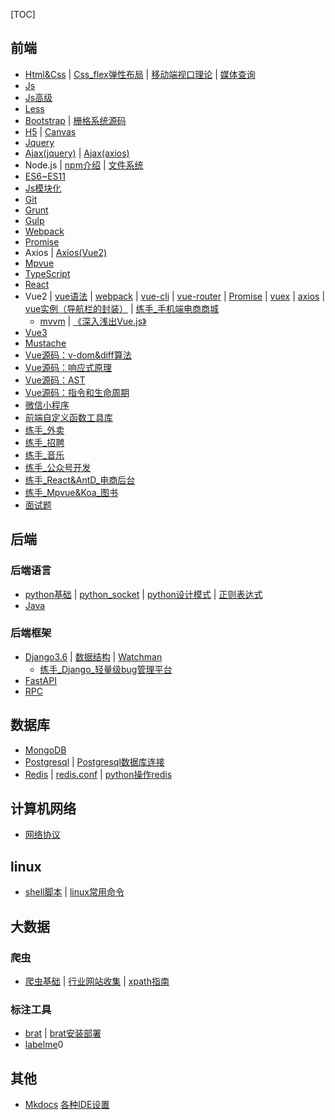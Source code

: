 [TOC]
## 前端
- [Html&Css](https://gitee.com/mindcons/code_total/blob/master/md_doc/html&css基础.md)  |  [Css_flex弹性布局](https://gitee.com/mindcons/code_total/blob/master/md_doc/css_弹性布局.md)  |  [移动端视口理论](https://gitee.com/mindcons/code_total/blob/master/md_doc/移动端视口理论.md)  |  [媒体查询](https://gitee.com/mindcons/code_total/blob/master/md_doc/媒体查询.md)
- [Js]()
- [Js高级]()
- [Less](https://gitee.com/mindcons/code_total/blob/master/md_doc/less基础.md)
- [Bootstrap](https://gitee.com/mindcons/code_total/blob/master/md_doc/Bootstrap.md)  |  [栅格系统源码](https://gitee.com/mindcons/code_total/tree/master/%E5%89%8D%E7%AB%AF/bootstrap/%E6%A0%85%E6%A0%BC%E7%B3%BB%E7%BB%9F%E6%BA%90%E7%A0%81)
- [H5](https://gitee.com/mindcons/code_total/blob/master/md_doc/h5.md)  |  [Canvas](https://gitee.com/mindcons/code_total/blob/master/md_doc/h5_02.md)
- [Jquery](https://gitee.com/mindcons/code_total/blob/master/md_doc/Jquery.md)
- [Ajax(jquery)](https://gitee.com/mindcons/code_total/blob/master/md_doc/ajax(jquery).md)  |  [Ajax(axios)]()
- Node.js  |  [npm介绍](https://gitee.com/mindcons/code_total/blob/master/md_doc/Node.js_npm介绍.md)  |  [文件系统](https://gitee.com/mindcons/code_total/blob/master/md_doc/Node.js_文件系统.md)
- [ES6~ES11](https://gitee.com/mindcons/code_total/blob/master/md_doc/ES6~ES11.md)
- [Js模块化]()
- [Git]()
- [Grunt]()
- [Gulp]()
- [Webpack]()
- [Promise]()
- Axios  |  [Axios(Vue2)](https://gitee.com/mindcons/code_total/blob/master/md_doc/vue2_axios.md)
- [Mpvue]()
- [TypeScript]()
- [React]()
- Vue2  |  [vue语法](https://gitee.com/mindcons/code_total/blob/master/md_doc/vue2_Vue语法.md)  |  [webpack](https://gitee.com/mindcons/code_total/blob/master/md_doc/vue2_webpack.md)  |  [vue-cli](https://gitee.com/mindcons/code_total/blob/master/md_doc/vue2_vue-cli.md)  |  [vue-router](https://gitee.com/mindcons/code_total/blob/master/md_doc/vue2_vue-router.md)  |  [Promise](https://gitee.com/mindcons/code_total/blob/master/md_doc/vue2_Promise.md)  |  [vuex](https://gitee.com/mindcons/code_total/blob/master/md_doc/vue2_vuex.md)  |  [axios](https://gitee.com/mindcons/code_total/blob/master/md_doc/vue2_axios.md)  |  [vue实例（导航栏的封装）](https://gitee.com/mindcons/code_total/blob/master/md_doc/vue实例（导航栏的封装）.md)  |  [练手_手机端电商商城](https://gitee.com/mindcons/code_total/blob/master/md_doc/练手_手机端电商商城.md)
  - [mvvm](https://gitee.com/mindcons/code_total/blob/master/md_doc/vue_mvvm.md)  |  [《深入浅出Vue.js》](https://gitee.com/mindcons/code_total/blob/master/md_doc/深入浅出vue.js.md)
- [Vue3](https://gitee.com/mindcons/code_total/blob/master/md_doc/vue3.md)
- [Mustache]()
- [Vue源码：v-dom&diff算法]()
- [Vue源码：响应式原理]()
- [Vue源码：AST]()
- [Vue源码：指令和生命周期]()
- [微信小程序](https://gitee.com/mindcons/code_total/blob/master/md_doc/微信小程序.md)
- [前端自定义函数工具库]()
- [练手_外卖]()
- [练手_招聘]()
- [练手_音乐]()
- [练手_公众号开发]()
- [练手_React&AntD_电商后台]()
- [练手_Mpvue&Koa_图书]()
- [面试题]()
## 后端
### 后端语言
- [python基础](https://gitee.com/mindcons/code_total/blob/master/md_doc/python基础.md)  |  [python_socket](https://gitee.com/mindcons/code_total/blob/master/md_doc/python_socket.md)  | [python设计模式](https://gitee.com/mindcons/code_total/blob/master/md_doc/python设计模式.md)  |  [正则表达式](https://gitee.com/mindcons/code_total/blob/master/md_doc/正则表达式.md)  
- [Java]()
### 后端框架
- [Django3.6](https://gitee.com/mindcons/code_total/blob/master/md_doc/django3.6FAQ.md)  |  [数据结构]()  |  [Watchman](https://gitee.com/mindcons/code_total/blob/master/md_doc/Watchman.md)
  - [练手_Django_轻量级bug管理平台](https://gitee.com/mindcons/code_total/blob/master/md_doc/django/django_bug管理平台.md)
- [FastAPI]()
- [RPC]()

## 数据库
- [MongoDB]()
- [Postgresql](https://gitee.com/mindcons/code_total/blob/master/md_doc/Postgresql.md)  |  [Postgresql数据库连接](https://gitee.com/mindcons/code_total/blob/master/md_doc/Postgresql数据库连接.md)
- [Redis](https://gitee.com/mindcons/code_total/blob/master/md_doc/redis.md)  |  [redis.conf](https://gitee.com/mindcons/code_total/blob/master/md_doc/redsi_conf.md)  |  [python操作redis]()

## 计算机网络
- [网络协议]()

## linux
- [shell脚本]()  |  [linux常用命令](https://gitee.com/mindcons/code_total/blob/master/md_doc/linux常用命令.md)

## 大数据
### 爬虫
- [爬虫基础](https://gitee.com/mindcons/code_total/blob/master/md_doc/爬虫基础.md)  |  [行业网站收集](https://gitee.com/mindcons/code_total/blob/master/md_doc/爬虫_行业网站收集.md)  |  [xpath指南](https://gitee.com/mindcons/code_total/blob/master/md_doc/爬虫_数据解析.md)

### 标注工具
- [brat]()  |  [brat安装部署](https://gitee.com/mindcons/code_total/blob/master/md_doc/brat安装步骤.md)
- [labelme]()0

## 其他
- [Mkdocs](https://gitee.com/mindcons/code_total/blob/master/md_doc/Mkdocs.md)  [各种IDE设置](https://gitee.com/mindcons/code_total/blob/master/md_doc/IDE设置.md)

